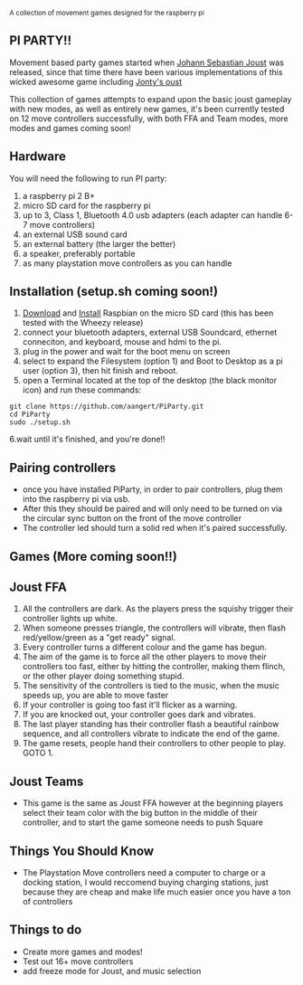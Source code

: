 <sup>A collection of movement games designed for the raspberry pi</sup>


PI PARTY!!
--------------------------------------
Movement based party games started when [Johann Sebastian Joust](http://www.jsjoust.com/) was released, since that time there have been various implementations of this wicked awesome game including [Jonty's oust](https://github.com/Jonty/Oust)

This collection of games attempts to expand upon the basic joust gameplay with new modes, as well as entirely new games, it's been currently tested on 12 move controllers successfully, with both FFA and Team modes, more modes and games coming soon!

Hardware
---------------------------
You will need the following to run PI party:

1. a raspberry pi 2 B+
2. micro SD card for the raspberry pi
2. up to 3, Class 1, Bluetooth 4.0 usb adapters (each adapter can handle 6-7 move controllers)
3. an external USB sound card
4. an external battery (the larger the better)
5. a speaker, preferably portable
6. as many playstation move controllers as you can handle

Installation (setup.sh coming soon!)
---------------------------

1. [Download](https://www.raspberrypi.org/downloads/raspbian/) and [Install](https://www.raspberrypi.org/documentation/installation/installing-images/README.md) Raspbian on the micro SD card (this has been tested with the Wheezy release)
2. connect your bluetooth adapters, external USB Soundcard, ethernet conneciton, and keyboard, mouse and hdmi to the pi.
3. plug in the power and wait for the boot menu on screen
4. select to expand the Filesystem (option 1) and Boot to Desktop as a pi user (option 3), then hit finish and reboot.
5. open a Terminal located at the top of the desktop (the black monitor icon) and run these commands:
```
git clone https://github.com/aangert/PiParty.git
cd PiParty
sudo ./setup.sh
```
6.wait until it's finished, and you're done!!

Pairing controllers
---------------------------

* once you have installed PiParty, in order to pair controllers, plug them into the raspberry pi via usb. 
* After this they should be paired and will only need to be turned on via the circular sync button on the front of the move controller
* The controller led should turn a solid red when it's paired successfully.

Games (More coming soon!!)
---------------------------------

Joust FFA
---------------------------------

1. All the controllers are dark. As the players press the squishy trigger their controller lights up white.
2. When someone presses triangle, the controllers will vibrate, then flash red/yellow/green as a "get ready" signal.
3. Every controller turns a different colour and the game has begun.
4. The aim of the game is to force all the other players to move their controllers too fast, either by hitting the controller, making them flinch, or the other player doing something stupid.
5. The sensitivity of the controllers is tied to the music, when the music speeds up, you are able to move faster
6. If your controller is going too fast it'll flicker as a warning.
7. If you are knocked out, your controller goes dark and vibrates.
8. The last player standing has their controller flash a beautiful rainbow sequence, and all controllers vibrate to indicate the end of the game.
9. The game resets, people hand their controllers to other people to play. GOTO 1.

Joust Teams
---------------------------------

* This game is the same as Joust FFA however at the beginning players select their team color with the big button in the middle of their controller, and to start the game someone needs to push Square


Things You Should Know
----------------------
* The Playstation Move controllers need a computer to charge or a docking station, I would reccomend buying charging stations, just because they are cheap and make life much easier once you have a ton of controllers


Things to do
----------------------
* Create more games and modes!
* Test out 16+ move controllers
* add freeze mode for Joust, and music selection

